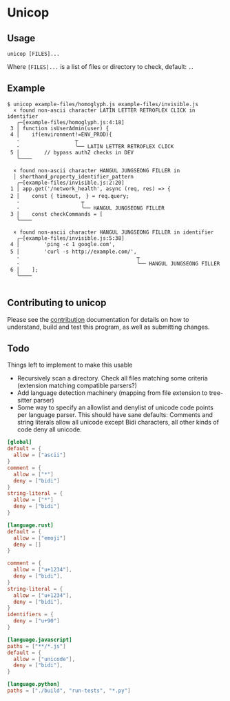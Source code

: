 # Unicop

## Usage

```sh,ignore
unicop [FILES]...
```

Where `[FILES]...` is a list of files or directory to check, default: `.`.

## Example

```console
$ unicop example-files/homoglyph.js example-files/invisible.js
  × found non-ascii character LATIN LETTER RETROFLEX CLICK in identifier
   ╭─[example-files/homoglyph.js:4:18]
 3 │ function isUserAdmin(user) {
 4 │    if(environmentǃ=ENV_PROD){
   ·                  ┬
   ·                  ╰── LATIN LETTER RETROFLEX CLICK
 5 │        // bypass authZ checks in DEV
   ╰────

  × found non-ascii character HANGUL JUNGSEONG FILLER in
  │ shorthand_property_identifier_pattern
   ╭─[example-files/invisible.js:2:20]
 1 │ app.get('/network_health', async (req, res) => {
 2 │    const { timeout,ᅠ} = req.query;
   ·                    ┬
   ·                    ╰── HANGUL JUNGSEONG FILLER
 3 │    const checkCommands = [
   ╰────

  × found non-ascii character HANGUL JUNGSEONG FILLER in identifier
   ╭─[example-files/invisible.js:5:38]
 4 │        'ping -c 1 google.com',
 5 │        'curl -s http://example.com/',ᅠ
   ·                                      ┬
   ·                                      ╰── HANGUL JUNGSEONG FILLER
 6 │    ];
   ╰────


```

## Contributing to unicop

Please see the [contribution](CONTRIBUTING.md) documentation for details on how to understand, build and test
this program, as well as submitting changes.

## Todo

Things left to implement to make this usable

* Recursively scan a directory. Check all files matching some criteria (extension matching compatible parsers?)
* Add language detection machinery (mapping from file extension to tree-sitter parser)
* Some way to specify an allowlist and denylist of unicode code points per language parser. This should have
  sane defaults: Comments and string literals allow all unicode except Bidi characters, all other kinds of code deny all unicode.

```toml
[global]
default = {
  allow = ["ascii"]
}
comment = {
  allow = ["*"]
  deny = ["bidi"]
}
string-literal = {
  allow = ["*"]
  deny = ["bidi"]
}

[language.rust]
default = {
  allow = ["emoji"]
  deny = []
}

comment = {
  allow = ["u+1234"],
  deny = ["bidi"],
}
string-literal = {
  allow = ["u+1234"],
  deny = ["bidi"],
}
identifiers = {
  deny = ["u+90"]
}

[language.javascript]
paths = ["**/*.js"]
default = {
  allow = ["unicode"],
  deny = ["bidi"],
}

[language.python]
paths = ["./build", "run-tests", "*.py"]
```
